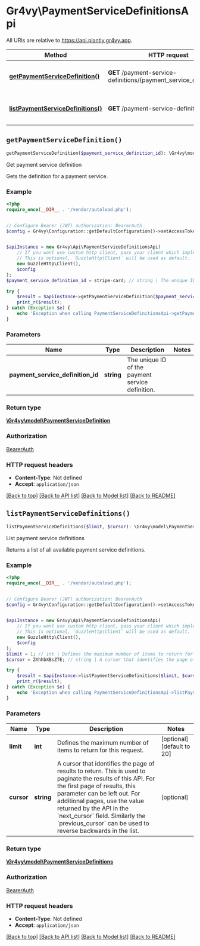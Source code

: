 # Gr4vy\PaymentServiceDefinitionsApi

All URIs are relative to https://api.plantly.gr4vy.app.

Method | HTTP request | Description
------------- | ------------- | -------------
[**getPaymentServiceDefinition()**](PaymentServiceDefinitionsApi.md#getPaymentServiceDefinition) | **GET** /payment-service-definitions/{payment_service_definition_id} | Get payment service definition
[**listPaymentServiceDefinitions()**](PaymentServiceDefinitionsApi.md#listPaymentServiceDefinitions) | **GET** /payment-service-definitions | List payment service definitions


## `getPaymentServiceDefinition()`

```php
getPaymentServiceDefinition($payment_service_definition_id): \Gr4vy\model\PaymentServiceDefinition
```

Get payment service definition

Gets the definition for a payment service.

### Example

```php
<?php
require_once(__DIR__ . '/vendor/autoload.php');


// Configure Bearer (JWT) authorization: BearerAuth
$config = Gr4vy\Configuration::getDefaultConfiguration()->setAccessToken('YOUR_ACCESS_TOKEN');


$apiInstance = new Gr4vy\Api\PaymentServiceDefinitionsApi(
    // If you want use custom http client, pass your client which implements `GuzzleHttp\ClientInterface`.
    // This is optional, `GuzzleHttp\Client` will be used as default.
    new GuzzleHttp\Client(),
    $config
);
$payment_service_definition_id = stripe-card; // string | The unique ID of the payment service definition.

try {
    $result = $apiInstance->getPaymentServiceDefinition($payment_service_definition_id);
    print_r($result);
} catch (Exception $e) {
    echo 'Exception when calling PaymentServiceDefinitionsApi->getPaymentServiceDefinition: ', $e->getMessage(), PHP_EOL;
}
```

### Parameters

Name | Type | Description  | Notes
------------- | ------------- | ------------- | -------------
 **payment_service_definition_id** | **string**| The unique ID of the payment service definition. |

### Return type

[**\Gr4vy\model\PaymentServiceDefinition**](../Model/PaymentServiceDefinition.md)

### Authorization

[BearerAuth](../../README.md#BearerAuth)

### HTTP request headers

- **Content-Type**: Not defined
- **Accept**: `application/json`

[[Back to top]](#) [[Back to API list]](../../README.md#endpoints)
[[Back to Model list]](../../README.md#models)
[[Back to README]](../../README.md)

## `listPaymentServiceDefinitions()`

```php
listPaymentServiceDefinitions($limit, $cursor): \Gr4vy\model\PaymentServiceDefinitions
```

List payment service definitions

Returns a list of all available payment service definitions.

### Example

```php
<?php
require_once(__DIR__ . '/vendor/autoload.php');


// Configure Bearer (JWT) authorization: BearerAuth
$config = Gr4vy\Configuration::getDefaultConfiguration()->setAccessToken('YOUR_ACCESS_TOKEN');


$apiInstance = new Gr4vy\Api\PaymentServiceDefinitionsApi(
    // If you want use custom http client, pass your client which implements `GuzzleHttp\ClientInterface`.
    // This is optional, `GuzzleHttp\Client` will be used as default.
    new GuzzleHttp\Client(),
    $config
);
$limit = 1; // int | Defines the maximum number of items to return for this request.
$cursor = ZXhhbXBsZTE; // string | A cursor that identifies the page of results to return. This is used to paginate the results of this API.  For the first page of results, this parameter can be left out. For additional pages, use the value returned by the API in the `next_cursor` field. Similarly the `previous_cursor` can be used to reverse backwards in the list.

try {
    $result = $apiInstance->listPaymentServiceDefinitions($limit, $cursor);
    print_r($result);
} catch (Exception $e) {
    echo 'Exception when calling PaymentServiceDefinitionsApi->listPaymentServiceDefinitions: ', $e->getMessage(), PHP_EOL;
}
```

### Parameters

Name | Type | Description  | Notes
------------- | ------------- | ------------- | -------------
 **limit** | **int**| Defines the maximum number of items to return for this request. | [optional] [default to 20]
 **cursor** | **string**| A cursor that identifies the page of results to return. This is used to paginate the results of this API.  For the first page of results, this parameter can be left out. For additional pages, use the value returned by the API in the &#x60;next_cursor&#x60; field. Similarly the &#x60;previous_cursor&#x60; can be used to reverse backwards in the list. | [optional]

### Return type

[**\Gr4vy\model\PaymentServiceDefinitions**](../Model/PaymentServiceDefinitions.md)

### Authorization

[BearerAuth](../../README.md#BearerAuth)

### HTTP request headers

- **Content-Type**: Not defined
- **Accept**: `application/json`

[[Back to top]](#) [[Back to API list]](../../README.md#endpoints)
[[Back to Model list]](../../README.md#models)
[[Back to README]](../../README.md)
